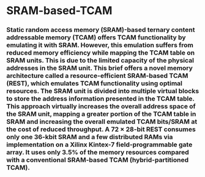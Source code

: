 # SRAM-based-TCAM
### Static random access memory (SRAM)-based ternary content addressable memory (TCAM) offers TCAM functionality by emulating it with SRAM. However, this emulation suffers from reduced memory efficiency while mapping the TCAM table on SRAM units. This is due to the limited capacity of the physical addresses in the SRAM unit. This brief offers a novel memory architecture called a resource-efficient SRAM-based TCAM (REST), which emulates TCAM functionality using optimal resources. The SRAM unit is divided into multiple virtual blocks to store the address information presented in the TCAM table. This approach virtually increases the overall address space of the SRAM unit, mapping a greater portion of the TCAM table in SRAM and increasing the overall emulated TCAM bits/SRAM at the cost of reduced throughput. A 72 × 28-bit REST consumes only one 36-kbit SRAM and a few distributed RAMs via implementation on a Xilinx Kintex-7 field-programmable gate array. It uses only 3.5% of the memory resources compared with a conventional SRAM-based TCAM (hybrid-partitioned TCAM).
